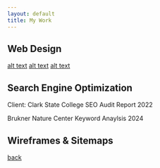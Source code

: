 ```yaml
---
layout: default
title: My Work
---
```


## Web Design
[alt text](img/bruknerpagelg.png) [alt text](image_url) [alt text](image_url)

## Search Engine Optimization

Client: Clark State College 
SEO Audit Report 2022

Brukner Nature Center
Keyword Anaylsis 2024

## Wireframes & Sitemaps 

[back](./)
